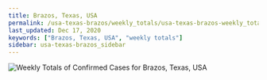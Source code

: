 ```yaml
---
title: Brazos, Texas, USA
permalink: /usa-texas-brazos/weekly_totals/usa-texas-brazos-weekly_totals.html
last_updated: Dec 17, 2020
keywords: ["Brazos, Texas, USA", "weekly totals"]
sidebar: usa-texas-brazos_sidebar
---
```


![Weekly Totals of Confirmed Cases for Brazos, Texas, USA](/covid_tracker/images/graphs/usa-texas-brazos-weekly_totals_graph.png)

